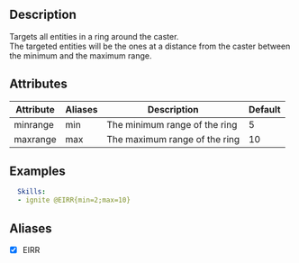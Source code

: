 ## Description
Targets all entities in a ring around the caster.  
The targeted entities will be the ones at a distance from the caster between the minimum and the maximum range.


## Attributes
| Attribute | Aliases   | Description                                                          | Default |
|-----------|-----------|----------------------------------------------------------------------|---------|
| minrange  | min       | The minimum range of the ring                                        | 5       |
| maxrange  | max       | The maximum range of the ring                                        | 10      |



## Examples
```yaml
  Skills:
  - ignite @EIRR{min=2;max=10}
```


## Aliases
- [x] EIRR
